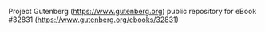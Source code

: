 Project Gutenberg (https://www.gutenberg.org) public repository for eBook #32831 (https://www.gutenberg.org/ebooks/32831)
